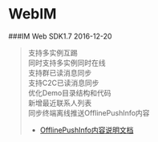 # WebIM
###IM Web SDK1.7 2016-12-20
>支持多实例互踢<br/>
>同时支持多实例同时在线<br/>
>支持群已读消息同步<br/>
>支持C2C已读消息同步<br/>
>优化Demo目录结构和代码<br/>
>新增最近联系人列表<br/>
>同步终端离线推送OfflinePushInfo内容<br/>
>- [OfflinePushInfo内容说明文档](https://cs.com)<br/>

